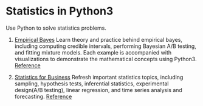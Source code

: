 # Statistics in Python3

Use Python to solve statistics problems.

1. [Empirical Bayes](empirical_bayes)
Learn theory and practice behind empirical bayes, including computing credible intervals, performing Bayesian A/B testing, and fitting mixture models. Each example is accompanied with visualizations to demonstrate the mathematical concepts using Python3. [Reference](https://www.amazon.com/gp/product/B06WP26J8Q/ref=dbs_a_def_rwt_bibl_vppi_i1)

2. [Statistics for Business](statistics_for_business)
Refresh important statistics topics, including sampling, hypothesis tests, inferential statistics, experimental design(A/B testing), linear regression, and time series analysis and forecasting. [Reference](https://www.amazon.com/Statistics-Business-Economics-David-Anderson/dp/1337901067/ref=sr_1_8?dchild=1&keywords=Statistics+for+Business+Economics&qid=1588215945&sr=8-8)
